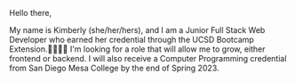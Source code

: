Hello there,

My name is Kimberly (she/her/hers), and I am a Junior Full Stack Web Developer who earned her credential through the UCSD Bootcamp Extension. ​👨‍💻​👩‍💻 I'm looking for a role that will allow me to grow, either frontend or backend. I will also receive a Computer Programming credential from San Diego Mesa College by the end of Spring 2023.
